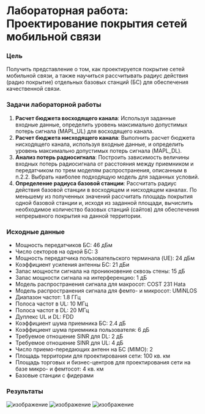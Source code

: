 # Лабораторная работа: Проектирование покрытия сетей мобильной связи

### Цель
Получить представление о том, как проектируется покрытие сетей мобильной связи, а также научиться рассчитывать радиус действия (радио покрытие) отдельных базовых станций (БС) для обеспечения качественной связи.

### Задачи лабораторной работы
1. **Расчет бюджета восходящего канала**: Используя заданные входные данные, определить уровень максимально допустимых потерь сигнала (MAPL_UL) для восходящего канала.
2. **Расчет бюджета нисходящего канала**: Выполнить расчет бюджета нисходящего канала, используя входные данные, и определить уровень максимально допустимых потерь сигнала (MAPL_DL).
3. **Анализ потерь радиосигнала**: Построить зависимость величины входных потерь радиосигнала от расстояния между приемником и передатчиком по трем моделям распространения, описанным в п.2.2. Выбрать наиболее подходящую модель для заданных условий.
4. **Определение радиуса базовой станции**: Рассчитать радиус действия базовой станции в восходящем и нисходящем каналах. По меньшему из полученных значений рассчитать площадь покрытия одной базовой станции и, исходя из заданной площади, вычислить необходимое количество базовых станций (сайтов) для обеспечения непрерывного покрытия на данной территории.

### Исходные данные
- Мощность передатчиков БС: 46 дБм
- Число секторов на одной БС: 3
- Мощность передатчика пользовательского терминала (UE): 24 дБм
- Коэффициент усиления антенны БС: 21 дБи
- Запас мощности сигнала на проникновение сквозь стены: 15 дБ
- Запас мощности сигнала на интерференцию: 1 дБ
- Модель распространения сигнала для макросот: COST 231 Hata
- Модель распространения сигнала для фемто- и микросот: UMiNLOS
- Диапазон частот: 1.8 ГГц
- Полоса частот в UL: 10 МГц
- Полоса частот в DL: 20 МГц
- Дуплекс UL и DL: FDD
- Коэффициент шума приемника БС: 2.4 дБ
- Коэффициент шума приемника пользователя: 6 дБ
- Требуемое отношение SINR для DL: 2 дБ
- Требуемое отношение SINR для UL: 4 дБ
- Число приемо-передающих антенн на БС (MIMO): 2
- Площадь территории для проектирования сети: 100 кв. км
- Площадь торговых и бизнес-центров для проектирования сети на базе микро- и фемтосот: 4 кв. км
- Базовые станции с фидерами

### Результаты
![изображение](https://github.com/user-attachments/assets/4eff1455-45eb-412f-9508-a686a459ccc2)
![изображение](https://github.com/user-attachments/assets/dd3d135e-2c1b-4d06-8777-0fefa63a79b8)
![изображение](https://github.com/user-attachments/assets/fd1ed445-31f9-43f6-98c3-d7f9a0ed602f)

